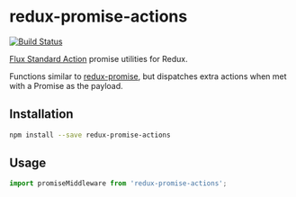 # redux-promise-actions

[![Build Status](https://travis-ci.org/w33ble/redux-promise-actions.svg?branch=master)](https://travis-ci.org/w33ble/redux-promise-actions)

[Flux Standard Action](https://github.com/acdlite/flux-standard-action) promise utilities for Redux.

Functions similar to [redux-promise](https://github.com/acdlite/redux-promise), but dispatches extra actions when met with a Promise as the payload. 

## Installation

```bash
npm install --save redux-promise-actions
```

## Usage

```js
import promiseMiddleware from 'redux-promise-actions';
```
